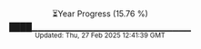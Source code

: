 <p align="center">
⏳Year Progress (15.76 %) <br>
████▁▁▁▁▁▁▁▁▁▁▁▁▁▁▁▁▁▁▁▁▁▁▁▁▁▁ <br>
<sub>Updated: Thu, 27 Feb 2025 12:41:39 GMT</sub>
</p>

